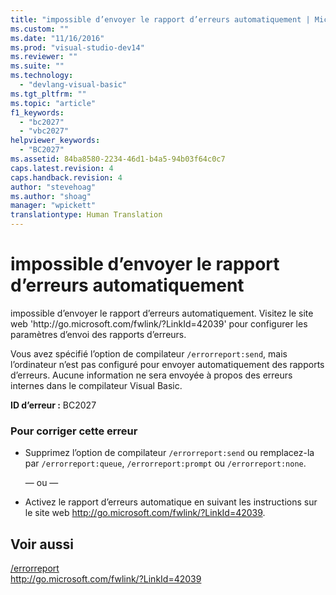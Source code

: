 ```yaml
---
title: "impossible d’envoyer le rapport d’erreurs automatiquement | Microsoft Docs"
ms.custom: ""
ms.date: "11/16/2016"
ms.prod: "visual-studio-dev14"
ms.reviewer: ""
ms.suite: ""
ms.technology: 
  - "devlang-visual-basic"
ms.tgt_pltfrm: ""
ms.topic: "article"
f1_keywords: 
  - "bc2027"
  - "vbc2027"
helpviewer_keywords: 
  - "BC2027"
ms.assetid: 84ba8580-2234-46d1-b4a5-94b03f64c0c7
caps.latest.revision: 4
caps.handback.revision: 4
author: "stevehoag"
ms.author: "shoag"
manager: "wpickett"
translationtype: Human Translation
---
```

# impossible d’envoyer le rapport d’erreurs automatiquement
impossible d’envoyer le rapport d’erreurs automatiquement. Visitez le site web 'http:\/\/go.microsoft.com\/fwlink\/?LinkId\=42039' pour configurer les paramètres d’envoi des rapports d’erreurs.  
  
 Vous avez spécifié l’option de compilateur `/errorreport:send`, mais l’ordinateur n’est pas configuré pour envoyer automatiquement des rapports d’erreurs. Aucune information ne sera envoyée à propos des erreurs internes dans le compilateur Visual Basic.  
  
 **ID d’erreur :** BC2027  
  
### Pour corriger cette erreur  
  
-   Supprimez l’option de compilateur `/errorreport:send` ou remplacez\-la par `/errorreport:queue`, `/errorreport:prompt` ou `/errorreport:none`.  
  
     — ou —  
  
-   Activez le rapport d’erreurs automatique en suivant les instructions sur le site web [http:\/\/go.microsoft.com\/fwlink\/?LinkId\=42039](http://go.microsoft.com/fwlink/?LinkId=42039).  
  
## Voir aussi  
 [\/errorreport](../../visual-basic/reference/command-line-compiler/errorreport.md)   
 [http:\/\/go.microsoft.com\/fwlink\/?LinkId\=42039](http://go.microsoft.com/fwlink/?LinkId=42039)